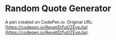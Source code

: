 # Random Quote Generator

A pen created on CodePen.io. Original URL: [https://codepen.io/RevatiD/full/ZEvpJja](https://codepen.io/RevatiD/full/ZEvpJja).


